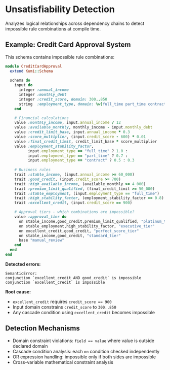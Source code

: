# Unsatisfiability Detection

Analyzes logical relationships across dependency chains to detect impossible rule combinations at compile time.

## Example: Credit Card Approval System

This schema contains impossible rule combinations:

```ruby
module CreditCardApproval
  extend Kumi::Schema
  
  schema do
    input do
      integer :annual_income
      integer :monthly_debt
      integer :credit_score, domain: 300..850
      string  :employment_type, domain: %w[full_time part_time contract self_employed]
    end

    # Financial calculations
    value :monthly_income, input.annual_income / 12
    value :available_monthly, monthly_income - input.monthly_debt
    value :credit_limit_base, input.annual_income * 0.3
    value :score_multiplier, (input.credit_score - 600) * 0.01
    value :final_credit_limit, credit_limit_base * score_multiplier
    value :employment_stability_factor, 
          input.employment_type == "full_time" ? 1.0 :
          input.employment_type == "part_time" ? 0.7 :
          input.employment_type == "contract" ? 0.5 : 0.3
    
    # Business rules
    trait :stable_income, (input.annual_income >= 60_000)
    trait :good_credit, (input.credit_score >= 700)
    trait :high_available_income, (available_monthly >= 4_000)
    trait :premium_limit_qualified, (final_credit_limit >= 50_000)
    trait :stable_employment, (input.employment_type == "full_time")
    trait :high_stability_factor, (employment_stability_factor >= 0.8)
    trait :excellent_credit, (input.credit_score == 900)

    # Approval tiers - which combinations are impossible?
    value :approval_tier do
      on stable_income,good_credit,premium_limit_qualified, "platinum_tier"
      on stable_employment,high_stability_factor, "executive_tier"  
      on excellent_credit,good_credit, "perfect_score_tier"
      on stable_income,good_credit, "standard_tier"
      base "manual_review"
    end
  end
end
```

**Detected errors:**

```
SemanticError: 
conjunction `excellent_credit AND good_credit` is impossible
conjunction `excellent_credit` is impossible
```

**Root cause:**
- `excellent_credit` requires `credit_score == 900`
- Input domain constrains `credit_score` to `300..850`
- Any cascade condition using `excellent_credit` becomes impossible

## Detection Mechanisms

- Domain constraint violations: `field == value` where value is outside declared domain
- Cascade condition analysis: each `on` condition checked independently  
- OR expression handling: impossible only if both sides are impossible
- Cross-variable mathematical constraint analysis